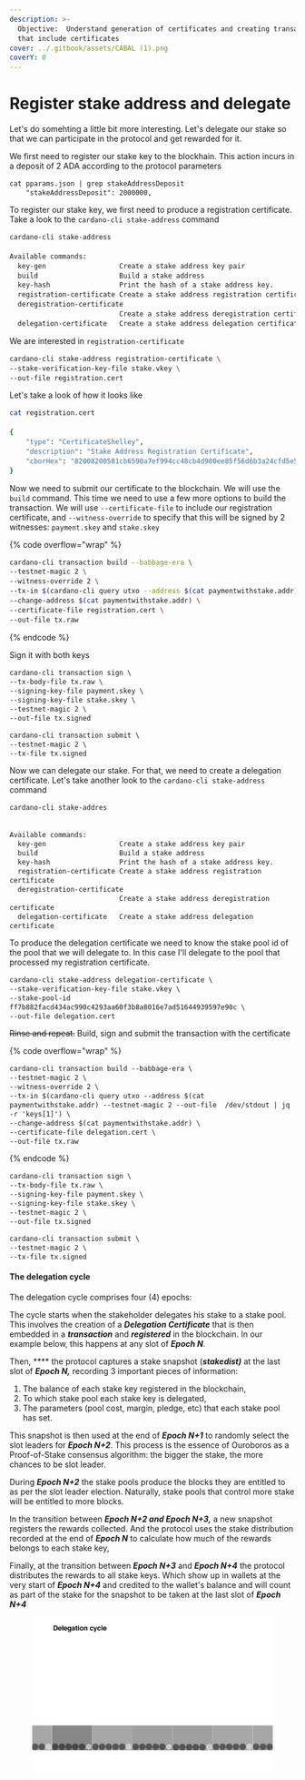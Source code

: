 ```yaml
---
description: >-
  Objective:  Understand generation of certificates and creating transactions
  that include certificates
cover: ../.gitbook/assets/CABAL (1).png
coverY: 0
---
```


# Register stake address and delegate

Let's do somehting a little bit more interesting. Let's delegate our stake so that we can participate in the protocol and get rewarded for it.&#x20;

We first need to register our stake key to the blockhain. This action incurs in a deposit of 2 ADA according to the protocol parameters&#x20;

```
cat pparams.json | grep stakeAddressDeposit
    "stakeAddressDeposit": 2000000,
```

To register our stake key, we first need to produce a registration certificate. Take a look to the `cardano-cli stake-address` command

```bash
cardano-cli stake-address

Available commands:
  key-gen                  Create a stake address key pair
  build                    Build a stake address
  key-hash                 Print the hash of a stake address key.
  registration-certificate Create a stake address registration certificate
  deregistration-certificate
                           Create a stake address deregistration certificate
  delegation-certificate   Create a stake address delegation certificate
```

We are interested in `registration-certificate`

```bash
cardano-cli stake-address registration-certificate \
--stake-verification-key-file stake.vkey \
--out-file registration.cert
```

Let's take a look of how it looks like

```bash
cat registration.cert

{
    "type": "CertificateShelley",
    "description": "Stake Address Registration Certificate",
    "cborHex": "82008200581cb6590a7ef994cc48cb4d980ee85f56d6b3a24cfd5e594cc644f761d9"
}
```

Now we need to submit our certificate to the blockchain. We will use the `build` command. This time we need to use a few more options to build the transaction. We will use `--certificate-file` to include our registration certificate, and `--witness-override` to specify that this will be signed by 2 witnesses: `payment.skey` and `stake.skey`

{% code overflow="wrap" %}
```bash
cardano-cli transaction build --babbage-era \
--testnet-magic 2 \
--witness-override 2 \
--tx-in $(cardano-cli query utxo --address $(cat paymentwithstake.addr) --testnet-magic 2 --out-file  /dev/stdout | jq -r 'keys[1]') \
--change-address $(cat paymentwithstake.addr) \
--certificate-file registration.cert \
--out-file tx.raw
```
{% endcode %}

Sign it with both keys

```
cardano-cli transaction sign \
--tx-body-file tx.raw \
--signing-key-file payment.skey \
--signing-key-file stake.skey \
--testnet-magic 2 \
--out-file tx.signed
```

```
cardano-cli transaction submit \
--testnet-magic 2 \
--tx-file tx.signed 
```

Now we can delegate our stake. For that, we need to create a delegation certificate. Let's take another look to the `cardano-cli stake-address` command

```
cardano-cli stake-addres


Available commands:
  key-gen                  Create a stake address key pair
  build                    Build a stake address
  key-hash                 Print the hash of a stake address key.
  registration-certificate Create a stake address registration certificate
  deregistration-certificate
                           Create a stake address deregistration certificate
  delegation-certificate   Create a stake address delegation certificate
```

To produce the delegation certificate we need to know the stake pool id of the pool that we will delegate to. In this case I'll delegate to the pool that processed my registration certificate.&#x20;

```
cardano-cli stake-address delegation-certificate \
--stake-verification-key-file stake.vkey \
--stake-pool-id ff7b882facd434ac990c4293aa60f3b8a8016e7ad51644939597e90c \
--out-file delegation.cert
```

~~Rinse and repeat.~~ Build, sign and submit the transaction with the certificate

{% code overflow="wrap" %}
```
cardano-cli transaction build --babbage-era \
--testnet-magic 2 \
--witness-override 2 \
--tx-in $(cardano-cli query utxo --address $(cat paymentwithstake.addr) --testnet-magic 2 --out-file  /dev/stdout | jq -r 'keys[1]') \
--change-address $(cat paymentwithstake.addr) \
--certificate-file delegation.cert \
--out-file tx.raw
```
{% endcode %}

```
cardano-cli transaction sign \
--tx-body-file tx.raw \
--signing-key-file payment.skey \
--signing-key-file stake.skey \
--testnet-magic 2 \
--out-file tx.signed
```

```
cardano-cli transaction submit \
--testnet-magic 2 \
--tx-file tx.signed 
```

#### The delegation cycle

The delegation cycle comprises four (4) epochs:&#x20;

The cycle starts when the stakeholder delegates his stake to a stake pool. This involves the creation of a _**Delegation Certificate**_ that is then embedded in a _**transaction**_ and _**registered**_ in the blockchain.  In our example below, this happens at any slot of _**Epoch N**_.&#x20;

Then, **** the protocol captures a stake snapshot (_**stakedist)**_ at the last slot of _**Epoch N,**_ recording 3 important pieces of information:&#x20;

1. The balance of each stake key registered in the blockchain,
2. To which stake pool each stake key is delegated,&#x20;
3. The parameters (pool cost, margin, pledge, etc) that each stake pool has set.&#x20;

This snapshot is then used at the end of _**Epoch N+1**_ to randomly select the slot leaders for _**Epoch N+2**_. This process is the essence of Ouroboros as a Proof-of-Stake consensus algorithm:  the bigger the stake, the more chances to be slot leader.  &#x20;

During _**Epoch N+2**_ the stake pools produce the blocks they are entitled to as per the slot leader election. Naturally, stake pools that control more stake will be entitled to more blocks.

In the transition between _**Epoch N+2 and Epoch N+3,**_ a new snapshot registers the rewards collected. And the protocol uses the stake distribution recorded at the end of _**Epoch N**_  to calculate how much of the rewards belongs to each stake key,

Finally, at the transition between _**Epoch N+3**_ and _**Epoch N+4**_  the protocol distributes the rewards to all stake keys. Which show up in wallets at the very start of _**Epoch N+4**_ and credited to the wallet's balance and will count as part of the stake for the snapshot to be taken at the last slot of _**Epoch N+4**_

<figure><img src="../.gitbook/assets/delegationcycle.gif" alt=""><figcaption></figcaption></figure>
